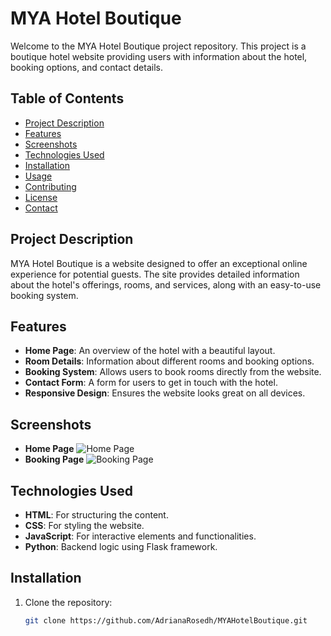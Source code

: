 # MYA Hotel Boutique

Welcome to the MYA Hotel Boutique project repository. This project is a boutique hotel website providing users with information about the hotel, booking options, and contact details.

## Table of Contents

- [Project Description](#project-description)
- [Features](#features)
- [Screenshots](#screenshots)
- [Technologies Used](#technologies-used)
- [Installation](#installation)
- [Usage](#usage)
- [Contributing](#contributing)
- [License](#license)
- [Contact](#contact)

## Project Description

MYA Hotel Boutique is a website designed to offer an exceptional online experience for potential guests. The site provides detailed information about the hotel's offerings, rooms, and services, along with an easy-to-use booking system.

## Features

- **Home Page**: An overview of the hotel with a beautiful layout.
- **Room Details**: Information about different rooms and booking options.
- **Booking System**: Allows users to book rooms directly from the website.
- **Contact Form**: A form for users to get in touch with the hotel.
- **Responsive Design**: Ensures the website looks great on all devices.

## Screenshots

- **Home Page**
  ![Home Page](screenshots/home_page.png)
- **Booking Page**
  ![Booking Page](screenshots/booking_page.png)

## Technologies Used

- **HTML**: For structuring the content.
- **CSS**: For styling the website.
- **JavaScript**: For interactive elements and functionalities.
- **Python**: Backend logic using Flask framework.

## Installation

1. Clone the repository:
   ```bash
   git clone https://github.com/AdrianaRosedh/MYAHotelBoutique.git


